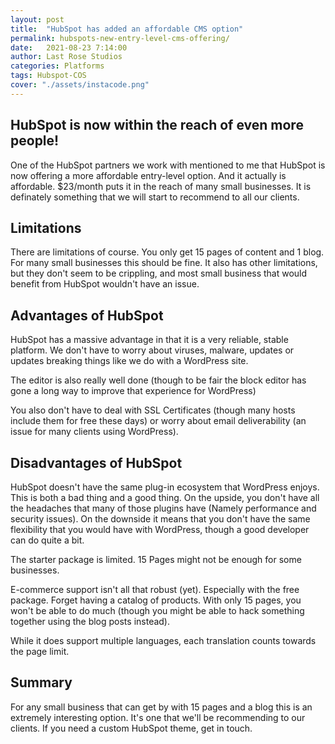```yaml
---
layout: post
title:  "HubSpot has added an affordable CMS option"
permalink: hubspots-new-entry-level-cms-offering/
date:   2021-08-23 7:14:00
author: Last Rose Studios
categories: Platforms
tags: Hubspot-COS
cover: "./assets/instacode.png"
---
```


## HubSpot is now within the reach of even more people!
One of the HubSpot partners we work with mentioned to me that HubSpot is now offering a more affordable entry-level option. And it actually is affordable. $23/month puts it in the reach of many small businesses. It is definately something that we will start to recommend to all our clients.

## Limitations
There are limitations of course. You only get 15 pages of content and 1 blog. For many small businesses this should be fine. It also has other limitations, but they don't seem to be crippling, and most small business that would benefit from HubSpot wouldn't have an issue. 

## Advantages of HubSpot
HubSpot has a massive advantage in that it is a very reliable, stable platform. We don't have to worry about viruses, malware, updates or updates breaking things like we do with a WordPress site. 

The editor is also really well done (though to be fair the block editor has gone a long way to improve that experience for WordPress)

You also don't have to deal with SSL Certificates (though many hosts include them for free these days) or worry about email deliverability (an issue for many clients using WordPress).

## Disadvantages of HubSpot
HubSpot doesn't have the same plug-in ecosystem that WordPress enjoys. This is both a bad thing and a good thing. On the upside, you don't have all the headaches that many of those plugins have (Namely performance and security issues). On the downside it means that you don't have the same flexibility that you would have with WordPress, though a good developer can do quite a bit. 

The starter package is limited. 15 Pages might not be enough for some businesses.

E-commerce support isn't all that robust (yet). Especially with the free package. Forget having a catalog of products. With only 15 pages, you won't be able to do much (though you might be able to hack something together using the blog posts instead).

While it does support multiple languages, each translation counts towards the page limit.

## Summary
For any small business that can get by with 15 pages and a blog this is an extremely interesting option. It's one that we'll be recommending to our clients. If you need a custom HubSpot theme, get in touch.
